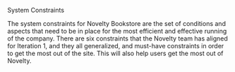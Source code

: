System Constraints

The system constraints for Novelty Bookstore are the set of conditions and aspects that need to be in place for the most efficient and effective running of the company. There are six constraints that the Novelty team has aligned for Iteration 1, and they all generalized, and must-have constraints in order to get the most out of the site. This will also help users get the most out of Novelty. 
